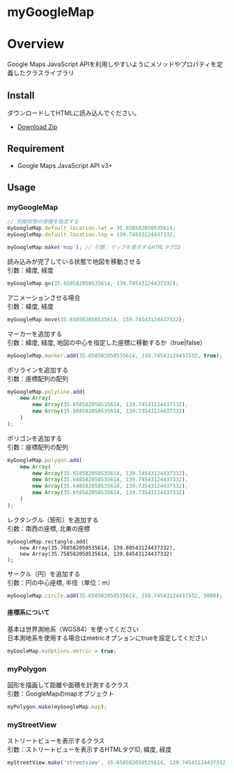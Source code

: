myGoogleMap
====

# Overview
Google Maps JavaScript APIを利用しやすいようにメソッドやプロパティを定義したクラスライブラリ

## Install
ダウンロードしてHTMLに読み込んでください。
* [Download Zip](https://github.com/ksproducts/myGoogleMap/archive/master.zip)

## Requirement
* Google Maps JavaScript API v3+

## Usage

### myGoogleMap
```javascript
// 初期状態の座標を指定する
myGoogleMap.default_location.lat = 35.658582050535614;
myGoogleMap.default_location.lng = 139.74543124437332;

myGoogleMap.make('map'); // 引数：マップを表示するHTMLタグID
```
読み込みが完了している状態で地図を移動させる  
引数：緯度, 経度
```javascript
myGoogleMap.go(35.658582050535614, 139.74543124437332);
```
アニメーションさせる場合  
引数：緯度, 経度
```javascript
myGoogleMap.move(35.658582050535614, 139.74543124437332);
```

マーカーを追加する  
引数：緯度, 経度, 地図の中心を指定した座標に移動するか（true|false）
```javascript
myGoogleMap.marker.add(35.658582050535614, 139.74543124437332, true);
```

ポリラインを追加する  
引数：座標配列の配列
```javascript
myGoogleMap.polyline.add(
    new Array(
        new Array(35.658582050535614, 139.74543124437332),
        new Array(35.668582050535614, 139.73543124437332)
    )
);
```

ポリゴンを追加する  
引数：座標配列の配列
```javascript
myGoogleMap.polygon.add(
    new Array(
        new Array(35.658582050535614, 139.74543124437332),
        new Array(35.648582050535614, 139.74543124437332),
        new Array(35.648582050535614, 139.73543124437332),
        new Array(35.658582050535614, 139.73543124437332)
    )
);
```

レクタングル（矩形）を追加する  
引数：南西の座標, 北東の座標
```javasript
myGoogleMap.rectangle.add(
    new Array(35.708582050535614, 139.80543124437332),
    new Array(35.758582050535614, 139.84543124437332)
);
```

サークル（円）を追加する  
引数：円の中心座標, 半径（単位：m）
```javascript
myGoogleMap.circle.add(35.658582050535614, 139.74543124437332, 5000);
```

#### 座標系について
基本は世界測地系（WGS84）を使ってください  
日本測地系を使用する場合はmetricオプションにtrueを設定してください
```javascript
myGooleMap.myOptions.metric = true;
```

### myPolygon
図形を描画して距離や面積を計測するクラス  
引数：GoogleMapのmapオブジェクト
```javascript
myPolygon.make(myGoogleMap.map);
```

### myStreetView
ストリートビューを表示するクラス  
引数：ストリートビューを表示するHTMLタグID, 緯度, 経度
```javascript
myStreetView.make('streetview', 35.658582050535614, 139.74543124437332);
```
